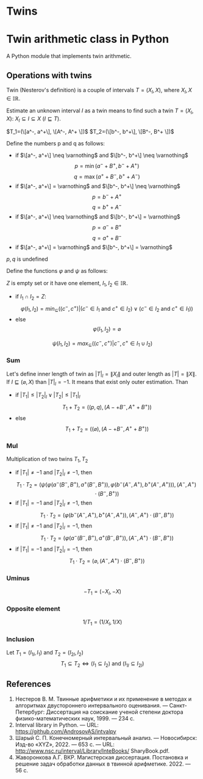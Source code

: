 # Twins
# Twin arithmetic class in Python
A Python module that implements twin arithmetic.
## Operations with twins
Twin (Nesterov's definition) is a couple of intervals $T=(X_l,X)$, where $X_l,X \in \mathbb{IR}$.

Estimate an unknown interval 𝐼 as a twin means to find such a twin $T=(X_l,X)$: $X_l \subseteq I \subseteq X$ ($I \sqsubseteq T$).

$T_1=(\[a^-, a^+\], \[A^-, A^+ \])$
$T_2=(\[b^-, b^+\], \[B^-, B^+ \])$

Define the numbers p and q as follows:
- if $\[a^-, a^+\] \neq \varnothing$ and $\[b^-, b^+\] \neq \varnothing$
$$p=\min{(a^-+B^+, b^-+A^+)}$$
$$q=\max{(a^++B^-, b^++A^-)}$$
- if $\[a^-, a^+\] = \varnothing$ and $\[b^-, b^+\] \neq \varnothing$
$$p=b^-+A^+$$
$$q= b^++A^-$$
- if $\[a^-, a^+\] \neq \varnothing$ and $\[b^-, b^+\] = \varnothing$
$$p=a^-+B^+$$
$$q=a^++B^-$$
- if $\[a^-, a^+\] = \varnothing$ and $\[b^-, b^+\] = \varnothing$

$p,q$ is undefined

Define the functions $\varphi$ and $\psi$ as follows:

$Z$ is empty set or it have one element, $I_1,I_2 \in \mathbb{IR}$.
- if $I_1 \cap I_2=Z$: 
$$\varphi(I_1,I_2)= min_{\subseteq}{( (c^-,c^+) | (c^- \in I_1 \text{ and } c^+ \in I_2) \vee  (с^- \in I_2 \text{ and }  c^+ \in I_1))}$$
- else
 $$\varphi(I_1,I_2)=\varnothing$$
 
 $$\psi(I_1,I_2)=max_{\subseteq} ( (c^-,c^+) |c^-,c^+ \in I_1 \cup I_2 )$$
### Sum
Let's define inner length of twin as $|T|_l =\|X_l\|$ and outer length as $|T| =\|X\|$. 
If $I \sqsubseteq (\varnothing, X)$ than $|T|_l = -1$. It means that exist only outer estimation.
Than
- if $|T_1| \leq |T_2|_l \vee |T_2| \leq |T_1|_l$
$$T_1+T_2= ( (p,q), (A-+B^-,A^++B^+) )$$
- else
$$T_1+T_2= ((\varnothing), (A-+B^-,A^++B^+) )$$
### Mul
Multiplication of two twins $T_1,T_2$
- if $|T_1| \neq -1$ and $|T_2|_l \neq -1$, then
$$T_1 \cdot T_2 = (\psi(\varphi(a^-(B^-,B^+), a^+(B^-,B^+)),\varphi(b^- (A^-,A^+), b^+  (A^-,A^+) ) )  , (A^-, A^+)\cdot (B^-,B^+) )$$
- if $|T_1| = -1$ and $|T_2|_l \neq -1$, then
$$T_1 \cdot T_2 = ( \varphi(b^- (A^-,A^+), b^+  (A^-,A^+) ) , (A^-, A^+) \cdot (B^-,B^+) )$$
- if $|T_1| \neq -1$ and $|T_2|_l = -1$, then
$$T_1 \cdot T_2 =( \varphi(a^- (B^-,B^+), a^+   (B^-,B^+) ) , (A^-, A^+) \cdot (B^-,B^+) ) $$
- if $|T_1| = -1$ and $|T_2|_l = -1$, then
$$T_1 \cdot T_2 = (\varnothing,(A^-, A^+)\cdot (B^-,B^+) )$$

### Uminus 
$$-T_1=(-X_l,-X)$$
### Opposite element
$$ 1 / T_1 = ( 1 / X_l , 1 / X )$$

### Inclusion
Let $T_1=(I_{1l},I_1)$ and $T_2=(I_{2l},I_2)$
$$T_1 \subseteq T_2 \Leftrightarrow (I_1\subseteq I_2) \text{ and }(I_{1l}\subseteq I_{2l}) $$
## References
1) Нестеров В. М. Твинные арифметики и их применение в методах и алгоритмах двустороннего интервального оценивания. — Санкт-Петербург: Диссертация
на соискание ученой степени доктора физико-математических наук, 1999. — 234 с.
2) Interval library in Python. — URL: https://github.com/AndrosovAS/intvalpy
3) Шарый С. П. Конечномерный интервальный анализ. — Новосибирск:
Изд-во «XYZ», 2022. — 653 с. — URL: http://www.nsc.ru/interval/Library/InteBooks/
SharyBook.pdf.
4) Жаворонкова А.Г. ВКР. Магистерская диссертация. Постановка и решение задач обработки данных в твинной арифметике. 2022. — 56 с.
